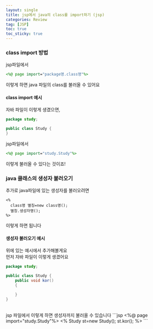 ```yaml
---
layout: single
title: jsp에서 java의 class를 import하기 (jsp)
categories: Review
tag: [JSP]
toc: true
toc_sticky: true
---
```


### class import 방법
jsp파일에서
```jsp
<%@ page import="package명.class명"%>
```
이렇게 하면 java 파일의 class를 불러올 수 있어요
<br/>

#### class import 예시
자바 파일이 이렇게 생겼으면,
```java
package study;

public class Study {
}
```
jsp파일에서
```jsp
<%@ page import="study.Study"%>
```
이렇게 불러올 수 있다는 것이죠!

### java 클래스의 생성자 불러오기
추가로 java파일에 있는 생성자를 불러오려면
```
<%
  class명 별칭=new class명();
  별칭.생성자명();
%>
```
이렇게 하면 됩니다

#### 생성자 불러오기 예시
위에 있는 예시에서 추가해볼게요<br/>
먼저 자바 파일이 이렇게 생겼어요
```java
package study;

public class Study {
    public void kor()
    {

    }
}
```
<br/>
jsp 파일에서 이렇게 하면 생성자까지 불러올 수 있습니다
```jsp
<%@ page import="study.Study"%>
<%
  Study st=new Study();
  st.kor();
%>
```
